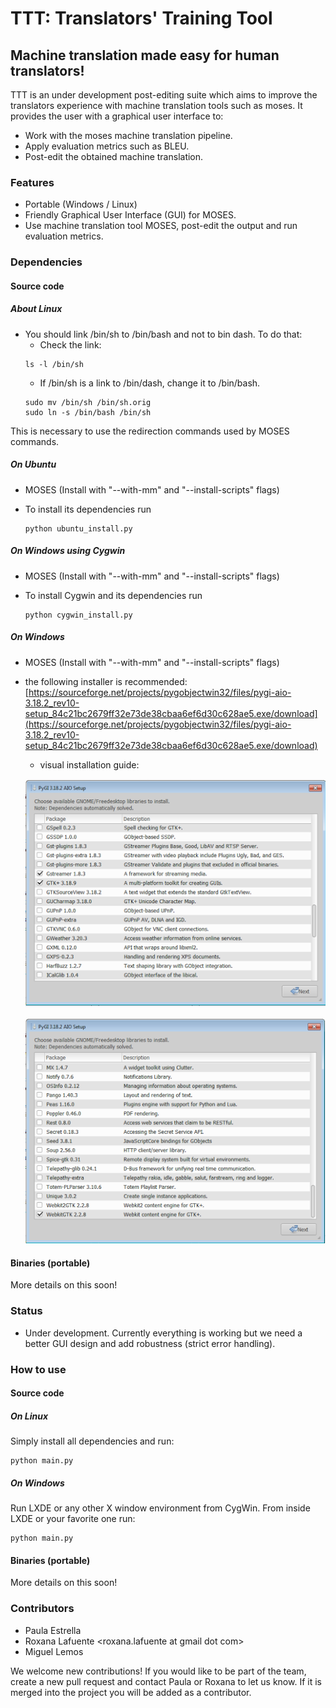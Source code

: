 # TTT: Translators' Training Tool



## Machine translation made easy for human translators!
TTT is an under development post-editing suite which aims to improve the translators experience with machine translation tools such as moses. It provides the user with a graphical user interface to:

- Work with the moses machine translation pipeline.
- Apply evaluation metrics such as BLEU.
- Post-edit the obtained machine translation.



### Features
- Portable (Windows / Linux)
- Friendly Graphical User Interface (GUI) for MOSES.
- Use machine translation tool MOSES, post-edit the output and run evaluation metrics.



### Dependencies

#### Source code

##### About Linux
- You should link /bin/sh to /bin/bash and not to bin dash. To do that:
	- Check the link:
	```
	ls -l /bin/sh
	```
	- If /bin/sh is a link to /bin/dash, change it to /bin/bash.
	```
	sudo mv /bin/sh /bin/sh.orig
	sudo ln -s /bin/bash /bin/sh
	```
This is necessary to use the redirection commands used by MOSES commands.


##### On Ubuntu
- MOSES (Install with "--with-mm" and "--install-scripts" flags)
- To install its dependencies run

	```
	python ubuntu_install.py
	```

##### On Windows using Cygwin
- MOSES (Install with "--with-mm" and "--install-scripts" flags)
- To install Cygwin and its dependencies run

	```
	python cygwin_install.py
	```
##### On Windows
- MOSES (Install with "--with-mm" and "--install-scripts" flags)
- the following installer is recommended:
	[https://sourceforge.net/projects/pygobjectwin32/files/pygi-aio-3.18.2_rev10-setup_84c21bc2679ff32e73de38cbaa6ef6d30c628ae5.exe/download](https://sourceforge.net/projects/pygobjectwin32/files/pygi-aio-3.18.2_rev10-setup_84c21bc2679ff32e73de38cbaa6ef6d30c628ae5.exe/download)

	- visual installation guide:

	![Screenshot](./installation/windows_guide/GTK.png)

	![Screenshot](./installation/windows_guide/Webkit.png)





#### Binaries (portable)
More details on this soon!



### Status
- Under development. Currently everything is working but we need a better GUI design and add robustness (strict error handling).



### How to use

#### Source code

##### On Linux
Simply install all dependencies and run:
```
python main.py
```
##### On Windows

Run LXDE or any other X window environment from CygWin. From inside LXDE or your favorite one run:

```
python main.py
```

#### Binaries (portable)
More details on this soon!



### Contributors
- Paula Estrella <pestrella at famaf dot unc dot edu dot ar>
- Roxana Lafuente <roxana.lafuente at gmail dot com>
- Miguel Lemos <miguelemosreverte at gmail dot com>

We welcome new contributions! If you would like to be part of the team, create a new pull request and contact Paula or Roxana to let us know. If it is merged into the project you will be added as a contributor.
